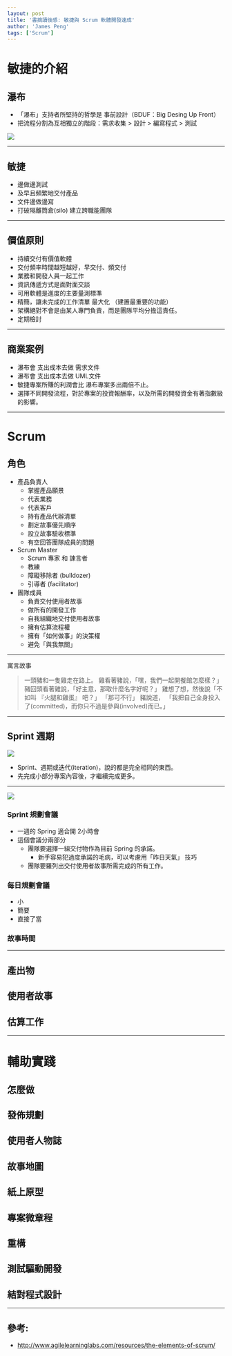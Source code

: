 ```yaml
---
layout: post
title: '書摘讀後感: 敏捷與 Scrum 軟體開發速成'
author: 'James Peng'
tags: ['Scrum']
---
```


# 敏捷的介紹 #

## 瀑布 ##

- 「瀑布」支持者所堅持的哲學是 事前設計（BDUF：Big Desing Up Front）
- 把流程分割為互相獨立的階段：需求收集 > 設計 > 編寫程式 > 測試 

![](..\images\2016-05-06-Scrum_StudyBook\nFwfRMD.jpg)

----------


## 敏捷 ##

- 邊做邊測試
- 及早且頻繁地交付產品
- 文件邊做邊寫
- 打破隔離筒倉(silo) 建立跨職能團隊


----------


## 價值原則 ##

- 持續交付有價值軟體
- 交付頻率時間越短越好，早交付、頻交付
- 業務和開發人員一起工作
- 資訊傳遞方式是面對面交談
- 可用軟體是進度的主要量測標準
- 精簡，讓未完成的工作清單 最大化 （建置最重要的功能）
- 架構絕對不會是由某人專門負責，而是團隊平均分擔這責任。
- 定期檢討


----------


## 商業案例 ##

- 瀑布會 支出成本去做 需求文件
- 瀑布會 支出成本去做 UML文件
- 敏捷專案所賺的利潤會比 瀑布專案多出兩倍不止。
- 選擇不同開發流程，對於專案的投資報酬率，以及所需的開發資金有著指數級的影響。

----------

# Scrum #

## 角色 ##

- 產品負責人
	- 掌握產品願景
	- 代表業務
	- 代表客戶
	- 持有產品代辦清單
	- 劃定故事優先順序
	- 設立故事驗收標準
	- 有空回答團隊成員的問題
- Scrum Master
	- Scrum 專家 和 諫言者
	- 教練
	- 障礙移除者 (bulldozer)
	- 引導者 (facilitator)
- 團隊成員
	- 負責交付使用者故事
	- 做所有的開發工作
	- 自我組織地交付使用者故事
	- 擁有估算流程權
	- 擁有「如何做事」的決策權
	- 避免「與我無關」


----------


寓言故事

> 一頭豬和一隻雞走在路上。
> 雞看著豬說，「嘿，我們一起開餐館怎麼樣？」 
> 豬回頭看著雞說，「好主意，那取什麼名字好呢？」 
> 雞想了想，然後說「不如叫 『火腿和雞蛋』 吧？」
> 「那可不行」 豬說道，
> 「我把自己全身投入了(committed)，而你只不過是參與(involved)而已。」



----------

## Sprint 週期 ##

![](..\images\2016-05-06-Scrum_StudyBook\uESsKKh.jpg)


- Sprint、週期或迭代(iteration)，說的都是完全相同的東西。
- 先完成小部分專案內容後，才繼續完成更多。


----------

![](..\images\2016-05-06-Scrum_StudyBook\SRazq1q.jpg)

### Sprint 規劃會議 ###

- 一週的 Spring 適合開 2小時會
- 這個會議分兩部分
	- 團隊要選擇一組交付物作為目前 Spring 的承諾。
		- 新手容易犯過度承諾的毛病，可以考慮用「昨日天氣」 技巧
	- 團隊要羅列出交付使用者故事所需完成的所有工作。
 
### 每日規劃會議 ###

- 小
- 簡要
- 直接了當


### 故事時間 ###

----------


## 產出物 ##

## 使用者故事 ##

## 估算工作 ##

----------


# 輔助實踐 #

## 怎麼做 ##

## 發佈規劃 ##

## 使用者人物誌 ##

## 故事地圖 ##

## 紙上原型 ##

## 專案微章程 ##

## 重構 ##

## 測試驅動開發 ##

## 結對程式設計 ##


----------

## 參考: ##

- http://www.agilelearninglabs.com/resources/the-elements-of-scrum/
